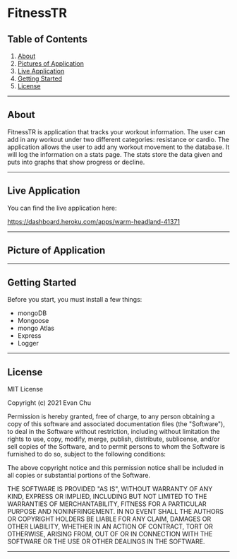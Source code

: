 # FitnessTR

## Table of Contents


1. [About](#about)
1. [Pictures of Application](#pictures-of-application)
1. [Live Application](#live-application)
1. [Getting Started](#getting-started)
1. [License](#license)

---------------------------	

## About
FitnessTR is application that tracks your workout information. The user can add in any workout under two different categories:
resistance or cardio. The application allows the user to add any
workout movement to the database. It will log the information on a stats page. The stats store the data given and puts into graphs that show progress or decline. 


---------------------------

## Live Application

You can find the live application here: 

https://dashboard.heroku.com/apps/warm-headland-41371

---------------------------

## Picture of Application


---------------------------	

## Getting Started 
Before you start, you must install a few things:
* mongoDB 
* Mongoose
* mongo Atlas
* Express
* Logger

---------------------------	

## License

MIT License

Copyright (c) 2021 Evan Chu

Permission is hereby granted, free of charge, to any person obtaining a copy
of this software and associated documentation files (the "Software"), to deal
in the Software without restriction, including without limitation the rights
to use, copy, modify, merge, publish, distribute, sublicense, and/or sell
copies of the Software, and to permit persons to whom the Software is
furnished to do so, subject to the following conditions:

The above copyright notice and this permission notice shall be included in all
copies or substantial portions of the Software.

THE SOFTWARE IS PROVIDED "AS IS", WITHOUT WARRANTY OF ANY KIND, EXPRESS OR
IMPLIED, INCLUDING BUT NOT LIMITED TO THE WARRANTIES OF MERCHANTABILITY,
FITNESS FOR A PARTICULAR PURPOSE AND NONINFRINGEMENT. IN NO EVENT SHALL THE
AUTHORS OR COPYRIGHT HOLDERS BE LIABLE FOR ANY CLAIM, DAMAGES OR OTHER
LIABILITY, WHETHER IN AN ACTION OF CONTRACT, TORT OR OTHERWISE, ARISING FROM,
OUT OF OR IN CONNECTION WITH THE SOFTWARE OR THE USE OR OTHER DEALINGS IN THE
SOFTWARE.

---------------------------	
